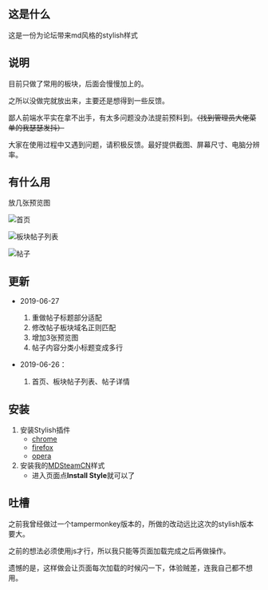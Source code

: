 ## 这是什么

这是一份为论坛带来md风格的stylish样式

## 说明

目前只做了常用的板块，后面会慢慢加上的。

之所以没做完就放出来，主要还是想得到一些反馈。

鄙人前端水平实在拿不出手，有太多问题没办法提前预料到。~~（找到管理员大佬菜单的我瑟瑟发抖）~~

大家在使用过程中又遇到问题，请积极反馈。最好提供截图、屏幕尺寸、电脑分辨率。


## 有什么用

放几张预览图

![首页](https://upload-images.jianshu.io/upload_images/11296261-2fe2ec1e917bbfd3.png?imageMogr2/auto-orient/strip%7CimageView2/2/w/1240)

![板块帖子列表](https://upload-images.jianshu.io/upload_images/11296261-9f1b27e93c2bebe2.png?imageMogr2/auto-orient/strip%7CimageView2/2/w/1240)

![帖子](https://upload-images.jianshu.io/upload_images/11296261-7cff9c09f5815e9b.png?imageMogr2/auto-orient/strip%7CimageView2/2/w/1240)

## 更新

- 2019-06-27
    1. 重做帖子标题部分适配
    2. 修改帖子板块域名正则匹配
    3. 增加3张预览图
    4. 帖子内容分类小标题变成多行

- 2019-06-26：
    1. 首页、板块帖子列表、帖子详情
    
## 安装

1. 安装Stylish插件
    - [chrome](https://chrome.google.com/webstore/detail/stylish-custom-themes-for/fjnbnpbmkenffdnngjfgmeleoegfcffe)
    - [firefox](https://addons.mozilla.org/en-US/firefox/addon/stylish/)
    - [opera](https://addons.opera.com/en-gb/extensions/details/stylish/)
2. 安装我的[MDSteamCN](https://userstyles.org/styles/172244/mdsteamcn)样式
    - 进入页面点**Install Style**就可以了

## 吐槽

之前我曾经做过一个tampermonkey版本的，所做的改动远比这次的stylish版本要大。

之前的想法必须使用js才行，所以我只能等页面加载完成之后再做操作。

遗憾的是，这样做会让页面每次加载的时候闪一下，体验贼差，连我自己都不想用。
